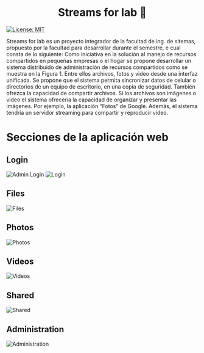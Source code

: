 <h1 align="center">Streams for lab 👋</h1>
<p>
  <a href="#" target="_blank">
    <img alt="License: MIT" src="https://img.shields.io/badge/License-GPL-yellow.svg" />
  </a>
</p>

Streams for lab es un proyecto integrador de la facultad de ing. de sitemas, propuesto por la facultad para desarrollar durante el semestre, e cual consta de lo siguiente:
Como iniciativa en la solución al manejo de recursos compartidos en pequeñas empresas o el hogar se propone desarrollar un sistema distribuido de administración de recursos compartidos como se muestra en la Figura 1. Entre ellos archivos, fotos y video desde una interfaz unificada. Se propone que el sistema permita sincronizar datos de celular o directorios de un equipo de escritorio, en una copia de seguridad. También ofrezca la capacidad de compartir archivos. Si los archivos son imágenes o video el sistema ofrecería la capacidad de organizar y presentar las imágenes. Por ejemplo, la aplicación “Fotos” de Google. Además, el sistema tendría un servidor streaming para compartir y reproducir video.

# Secciones de la aplicación web
## Login
![Admin Login](https://firebasestorage.googleapis.com/v0/b/files-service.appspot.com/o/images%2FLogin%20admin.png?alt=media&token=06f93f06-91c6-4171-84f2-fcbfcbcaa3e1)
![Login](https://firebasestorage.googleapis.com/v0/b/files-service.appspot.com/o/images%2Flogin.png?alt=media&token=9a4a1c88-e001-4d15-9fab-e8ac6d8d1bdd)
## Files
![Files](https://firebasestorage.googleapis.com/v0/b/files-service.appspot.com/o/images%2Ffiles.png?alt=media&token=ce3fda2c-2ec8-48d7-84b4-f91daab9604d)
## Photos
![Photos](https://firebasestorage.googleapis.com/v0/b/files-service.appspot.com/o/images%2FPhotos.png?alt=media&token=a61f7073-e485-4f1e-be7b-7ffbc815f782)
## Videos
![Videos](https://firebasestorage.googleapis.com/v0/b/files-service.appspot.com/o/images%2FVideos.png?alt=media&token=984be8d4-0c86-41df-b842-0e05cf4ff29f)
## Shared
![Shared](https://firebasestorage.googleapis.com/v0/b/files-service.appspot.com/o/images%2FShared.png?alt=media&token=db4d3bf2-a49a-48f5-ae17-7f379b66b792)

## Administration
![Administration](https://firebasestorage.googleapis.com/v0/b/files-service.appspot.com/o/images%2Fadminiustration.png?alt=media&token=2d8594ad-03d5-4038-9849-889e991c5855)
